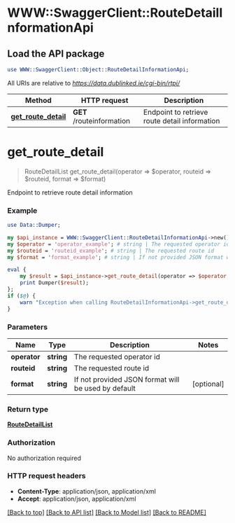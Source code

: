 # WWW::SwaggerClient::RouteDetailInformationApi

## Load the API package
```perl
use WWW::SwaggerClient::Object::RouteDetailInformationApi;
```

All URIs are relative to *https://data.dublinked.ie/cgi-bin/rtpi/*

Method | HTTP request | Description
------------- | ------------- | -------------
[**get_route_detail**](RouteDetailInformationApi.md#get_route_detail) | **GET** /routeinformation | Endpoint to retrieve route detail information


# **get_route_detail**
> RouteDetailList get_route_detail(operator => $operator, routeid => $routeid, format => $format)

Endpoint to retrieve route detail information

### Example 
```perl
use Data::Dumper;

my $api_instance = WWW::SwaggerClient::RouteDetailInformationApi->new();
my $operator = 'operator_example'; # string | The requested operator id
my $routeid = 'routeid_example'; # string | The requested route id
my $format = 'format_example'; # string | If not provided JSON format will be used by default

eval { 
    my $result = $api_instance->get_route_detail(operator => $operator, routeid => $routeid, format => $format);
    print Dumper($result);
};
if ($@) {
    warn "Exception when calling RouteDetailInformationApi->get_route_detail: $@\n";
}
```

### Parameters

Name | Type | Description  | Notes
------------- | ------------- | ------------- | -------------
 **operator** | **string**| The requested operator id | 
 **routeid** | **string**| The requested route id | 
 **format** | **string**| If not provided JSON format will be used by default | [optional] 

### Return type

[**RouteDetailList**](RouteDetailList.md)

### Authorization

No authorization required

### HTTP request headers

 - **Content-Type**: application/json, application/xml
 - **Accept**: application/json, application/xml

[[Back to top]](#) [[Back to API list]](../README.md#documentation-for-api-endpoints) [[Back to Model list]](../README.md#documentation-for-models) [[Back to README]](../README.md)

